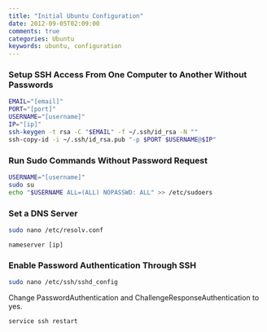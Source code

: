 ```yaml
---
title: "Initial Ubuntu Configuration"
date: 2012-09-05T02:09:00
comments: true
categories: Ubuntu
keywords: ubuntu, configuration
---
```


### Setup SSH Access From One Computer to Another Without Passwords
```bash
EMAIL="[email]"
PORT="[port]"
USERNAME="[username]"
IP="[ip]"
ssh-keygen -t rsa -C "$EMAIL" -f ~/.ssh/id_rsa -N ""
ssh-copy-id -i ~/.ssh/id_rsa.pub "-p $PORT $USERNAME@$IP"
```

### Run Sudo Commands Without Password Request
```bash
USERNAME="[username]"
sudo su
echo "$USERNAME ALL=(ALL) NOPASSWD: ALL" >> /etc/sudoers
```

### Set a DNS Server
```bash
sudo nano /etc/resolv.conf
```

```
nameserver [ip]
```

### Enable Password Authentication Through SSH
```bash
sudo nano /etc/ssh/sshd_config
```

Change PasswordAuthentication and ChallengeResponseAuthentication to yes.
```bash
service ssh restart
```
